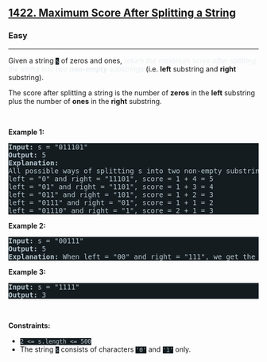 <h2><a href="https://leetcode.com/problems/maximum-score-after-splitting-a-string/">1422. Maximum Score After Splitting a String</a></h2><h3>Easy</h3><hr><div style="border-color: rgb(91, 119, 134) !important;"><p style="border-color: rgb(91, 119, 134) !important;">Given a&nbsp;string <code style="background-color: rgb(20, 28, 32) !important; color: rgb(183, 198, 205) !important; border-color: rgb(83, 109, 121) !important;">s</code>&nbsp;of zeros and ones, <em style="color: rgb(234, 238, 241) !important; border-color: rgb(91, 119, 134) !important;">return the maximum score after splitting the string into two <strong style="border-color: rgb(91, 119, 134) !important;">non-empty</strong> substrings</em> (i.e. <strong style="border-color: rgb(91, 119, 134) !important;">left</strong> substring and <strong style="border-color: rgb(91, 119, 134) !important;">right</strong> substring).</p>

<p style="border-color: rgb(91, 119, 134) !important;">The score after splitting a string is the number of <strong style="border-color: rgb(91, 119, 134) !important;">zeros</strong> in the <strong style="border-color: rgb(91, 119, 134) !important;">left</strong> substring plus the number of <strong style="border-color: rgb(91, 119, 134) !important;">ones</strong> in the <strong style="border-color: rgb(91, 119, 134) !important;">right</strong> substring.</p>

<p style="border-color: rgb(91, 119, 134) !important;">&nbsp;</p>
<p style="border-color: rgb(91, 119, 134) !important;"><strong class="example" style="border-color: rgb(91, 119, 134) !important;">Example 1:</strong></p>

<pre style="background-color: rgb(20, 28, 32) !important; color: rgb(182, 198, 206) !important; border-color: rgb(83, 109, 122) !important;"><strong style="border-color: rgb(83, 109, 122) !important;">Input:</strong> s = "011101"
<strong style="border-color: rgb(83, 109, 122) !important;">Output:</strong> 5 
<strong style="border-color: rgb(83, 109, 122) !important;">Explanation:</strong> 
All possible ways of splitting s into two non-empty substrings are:
left = "0" and right = "11101", score = 1 + 4 = 5 
left = "01" and right = "1101", score = 1 + 3 = 4 
left = "011" and right = "101", score = 1 + 2 = 3 
left = "0111" and right = "01", score = 1 + 1 = 2 
left = "01110" and right = "1", score = 2 + 1 = 3
</pre>

<p style="border-color: rgb(91, 119, 134) !important;"><strong class="example" style="border-color: rgb(91, 119, 134) !important;">Example 2:</strong></p>

<pre style="background-color: rgb(20, 28, 32) !important; color: rgb(182, 198, 206) !important; border-color: rgb(83, 109, 122) !important;"><strong style="border-color: rgb(83, 109, 122) !important;">Input:</strong> s = "00111"
<strong style="border-color: rgb(83, 109, 122) !important;">Output:</strong> 5
<strong style="border-color: rgb(83, 109, 122) !important;">Explanation:</strong> When left = "00" and right = "111", we get the maximum score = 2 + 3 = 5
</pre>

<p style="border-color: rgb(91, 119, 134) !important;"><strong class="example" style="border-color: rgb(91, 119, 134) !important;">Example 3:</strong></p>

<pre style="background-color: rgb(20, 28, 32) !important; color: rgb(182, 198, 206) !important; border-color: rgb(83, 109, 122) !important;"><strong style="border-color: rgb(83, 109, 122) !important;">Input:</strong> s = "1111"
<strong style="border-color: rgb(83, 109, 122) !important;">Output:</strong> 3
</pre>

<p style="border-color: rgb(91, 119, 134) !important;">&nbsp;</p>
<p style="border-color: rgb(91, 119, 134) !important;"><strong style="border-color: rgb(91, 119, 134) !important;">Constraints:</strong></p>

<ul style="border-color: rgb(91, 119, 134) !important;">
	<li style="border-color: rgb(91, 119, 134) !important;"><code style="background-color: rgb(20, 28, 32) !important; color: rgb(183, 198, 205) !important; border-color: rgb(83, 109, 121) !important;">2 &lt;= s.length &lt;= 500</code></li>
	<li style="border-color: rgb(91, 119, 134) !important;">The string <code style="background-color: rgb(20, 28, 32) !important; color: rgb(183, 198, 205) !important; border-color: rgb(83, 109, 121) !important;">s</code> consists of characters <code style="background-color: rgb(20, 28, 32) !important; color: rgb(183, 198, 205) !important; border-color: rgb(83, 109, 121) !important;">'0'</code> and <code style="background-color: rgb(20, 28, 32) !important; color: rgb(183, 198, 205) !important; border-color: rgb(83, 109, 121) !important;">'1'</code> only.</li>
</ul>
</div>